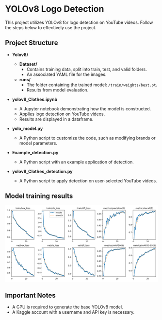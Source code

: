 # YOLOv8 Logo Detection

This project utilizes YOLOv8 for logo detection on YouTube videos. Follow the steps below to effectively use the project.

## Project Structure

- **Yolov8/**
  - **Dataset/**
    - Contains training data, split into train, test, and valid folders.
    - An associated YAML file for the images.
  - **runs/**
    - The folder containing the trained model: `/train/weights/best.pt`.
    - Results from model evaluation.

- **yolov8_Clothes.ipynb**
  - A Jupyter notebook demonstrating how the model is constructed.
  - Applies logo detection on YouTube videos.
  - Results are displayed in a dataframe.

- **yolo_model.py**
  - A Python script to customize the code, such as modifying brands or model parameters.

- **Example_detection.py**
  - A Python script with an example application of detection.

- **yolov8_Clothes_detection.py**
  - A Python script to apply detection on user-selected YouTube videos.

## Model training results
![Model training results](https://github.com/leaaumagy/Logo-detection-with-yolov8-on-youtube-videos/blob/main/Yolov8/runs/detect/train/results.png)
## Important Notes

- A GPU is required to generate the base YOLOv8 model.
- A Kaggle account with a username and API key is necessary.
